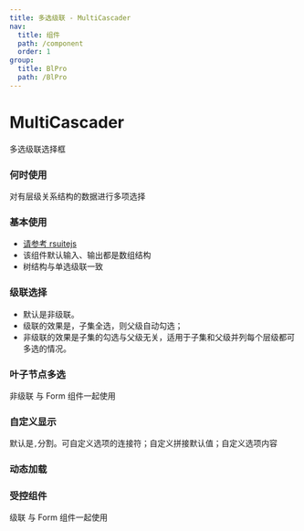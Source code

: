```yaml
---
title: 多选级联 - MultiCascader
nav:
  title: 组件
  path: /component
  order: 1
group:
  title: BlPro
  path: /BlPro
---
```


# MultiCascader

多选级联选择框

### 何时使用

对有层级关系结构的数据进行多项选择

### 基本使用

- [请参考 rsuitejs](https://rsuitejs.com/zh/components/multi-cascader/)
- 该组件默认输入、输出都是数组结构
- 树结构与单选级联一致

### 级联选择

- 默认是非级联。
- 级联的效果是，子集全选，则父级自动勾选；
- 非级联的效果是子集的勾选与父级无关，适用于子集和父级并列每个层级都可多选的情况。

<code src="./demo/demo1/index.tsx"></code>

### 叶子节点多选

非级联 与 Form 组件一起使用

<code src="./demo/demo3/index.tsx"></code>

### 自定义显示

默认是`,`分割。可自定义选项的连接符；自定义拼接默认值；自定义选项内容

<code src="./demo/demo2/index.tsx"></code>

<!-- ### 搜索

默认 searchable 为 true

<code src="./demo/demo4/index.tsx"></code> -->

### 动态加载

<code src="./demo/demo5/index.tsx"></code>

### 受控组件

级联 与 Form 组件一起使用

<code src="./demo/demo6/index.tsx"></code>

<API />
